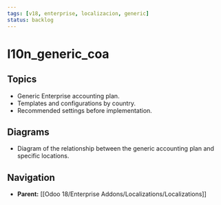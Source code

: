 ```yaml
---
tags: [v18, enterprise, localizacion, generic]
status: backlog
---
```

# l10n_generic_coa

## Topics
- Generic Enterprise accounting plan.
- Templates and configurations by country.
- Recommended settings before implementation.

## Diagrams
- Diagram of the relationship between the generic accounting plan and specific locations.






## Navigation
- **Parent:** [[Odoo 18/Enterprise Addons/Localizations/Localizations]]
